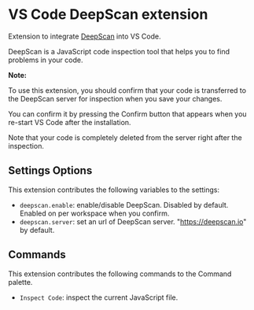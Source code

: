 # VS Code DeepScan extension

Extension to integrate [DeepScan](https://deepscan.io) into VS Code.

DeepScan is a JavaScript code inspection tool that helps you to find problems in your code.

**Note:**

To use this extension, you should confirm that your code is transferred to the DeepScan server for inspection when you save your changes.

You can confirm it by pressing the Confirm button that appears when you re-start VS Code after the installation.

Note that your code is completely deleted from the server right after the inspection.

## Settings Options

This extension contributes the following variables to the settings:

- `deepscan.enable`: enable/disable DeepScan. Disabled by default. Enabled on per workspace when you confirm.
- `deepscan.server`: set an url of DeepScan server. "https://deepscan.io" by default.

## Commands

This extension contributes the following commands to the Command palette.

- `Inspect Code`: inspect the current JavaScript file.
